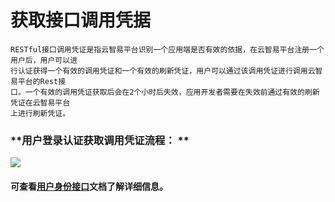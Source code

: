 # 获取接口调用凭据


    RESTful接口调用凭证是指云智易平台识别一个应用端是否有效的依据，在云智易平台注册一个用户后，用户可以进
    行认证获得一个有效的调用凭证和一个有效的刷新凭证，用户可以通过该调用凭证进行调用云智易平台的Rest接
    口。一个有效的调用凭证获取后会在2个小时后失效，应用开发者需要在失效前通过有效的刷新凭证在云智易平台
    上进行刷新凭证。
    


### **用户登录认证获取调用凭证流程：    **




![](diao_yong_ping_zheng.jpg)



#### **可查看[用户身份接口](https://xlink.gitbooks.io/sdk-app/content/app_user_restful/yonghu_shen_fen_jie_kou.html)文档了解详细信息。**
